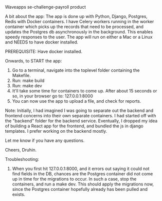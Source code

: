 Waveapps se-challenge-payroll product  

A bit about the app: The app is done up with Python, Django, Postgres, Redis with Docker containers.
I have Celery workers running in the worker container which picks up the records that need to be processed, and updates the Postgres db asynchronously in the background. This enables speedy responses to the user. The app will run on either a Mac or a Linux and NEEDS to have docker installed.

PREREQUISITE: Have docker installed.


Onwards, to START the app:  
1. Go to a terminal, navigate into the toplevel folder containing the Makefile.  
2. Run: make build  
3. Run: make dev  
4. It'll take some time for containers to come up. After about 15 seconds or so, in your browser go to: 127.0.0.1:8000  
5. You can now use the app to upload a file, and check for reports.  

Note: Initially, I had imagined I was going to separate out the backend and frontend concerns into their own
separate containers. I had started off with the "backend" folder for the backend service. Eventually, I dropped my idea of building a React app for the frontend, and bundled the js in django templates. I prefer working on the backend mostly.

Let me know if you have any questions.

Cheers,
Druhin.  


Troubleshooting:
1. When you first hit 127.0.0.1:8000, and it errors out saying it could not find fields in the DB, chances are
the Postgres container did not come up in time for the migrations to occur. In such a case, stop the
containers, and run a make dev. This should apply the migrations now, since the Postgres container hopefully already has been pulled and exists.
